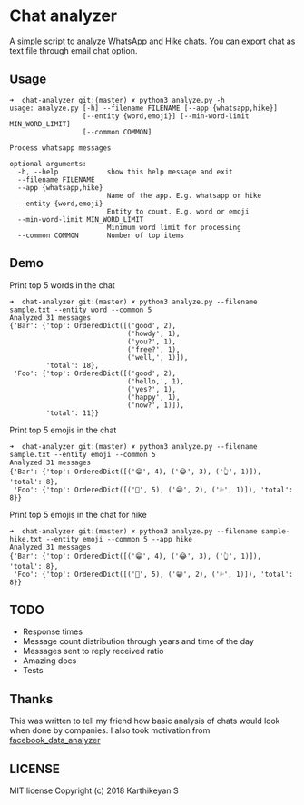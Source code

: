 # Chat analyzer

A simple script to analyze WhatsApp and Hike chats. You can export chat as text file through email chat option.

## Usage

```
➜  chat-analyzer git:(master) ✗ python3 analyze.py -h
usage: analyze.py [-h] --filename FILENAME [--app {whatsapp,hike}]
                  [--entity {word,emoji}] [--min-word-limit MIN_WORD_LIMIT]
                  [--common COMMON]

Process whatsapp messages

optional arguments:
  -h, --help            show this help message and exit
  --filename FILENAME
  --app {whatsapp,hike}
                        Name of the app. E.g. whatsapp or hike
  --entity {word,emoji}
                        Entity to count. E.g. word or emoji
  --min-word-limit MIN_WORD_LIMIT
                        Minimum word limit for processing
  --common COMMON       Number of top items
```

## Demo

Print top 5 words in the chat

```
➜  chat-analyzer git:(master) ✗ python3 analyze.py --filename sample.txt --entity word --common 5
Analyzed 31 messages
{'Bar': {'top': OrderedDict([('good', 2),
                             ('howdy', 1),
                             ('you?', 1),
                             ('free?', 1),
                             ('well,', 1)]),
         'total': 18},
 'Foo': {'top': OrderedDict([('good', 2),
                             ('hello,', 1),
                             ('yes?', 1),
                             ('happy', 1),
                             ('now?', 1)]),
         'total': 11}}
```

Print top 5 emojis in the chat

```
➜  chat-analyzer git:(master) ✗ python3 analyze.py --filename sample.txt --entity emoji --common 5
Analyzed 31 messages
{'Bar': {'top': OrderedDict([('😁', 4), ('😂', 3), ('👆', 1)]), 'total': 8},
 'Foo': {'top': OrderedDict([('🏻', 5), ('😁', 2), ('💦', 1)]), 'total': 8}}
```

Print top 5 emojis in the chat for hike

```
➜  chat-analyzer git:(master) ✗ python3 analyze.py --filename sample-hike.txt --entity emoji --common 5 --app hike
Analyzed 31 messages
{'Bar': {'top': OrderedDict([('😁', 4), ('😂', 3), ('👆', 1)]), 'total': 8},
 'Foo': {'top': OrderedDict([('🏻', 5), ('😁', 2), ('💦', 1)]), 'total': 8}}
 ```

## TODO

* Response times
* Message count distribution through years and time of the day
* Messages sent to reply received ratio
* Amazing docs
* Tests

## Thanks

This was written to tell my friend how basic analysis of chats would look when done by companies. I also took motivation from [facebook_data_analyzer](https://github.com/Lackoftactics/facebook_data_analyzer)

## LICENSE

MIT license Copyright (c) 2018 Karthikeyan S
